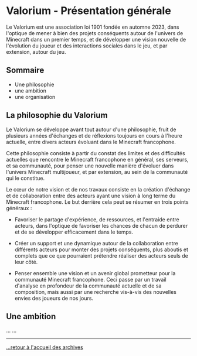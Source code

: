 # Valorium - Présentation générale

Le Valorium est une association loi 1901 fondée en automne 2023, dans l'optique de mener à bien des projets conséquents autour de l'univers de Minecraft dans un premier temps, et de développer une vision nouvelle de l'évolution du joueur et des interactions sociales dans le jeu, et par extension, autour du jeu.

## Sommaire

* Une philosophie
* une ambition
* une organisation
  
## La philosophie du Valorium

Le Valorium se développe avant tout autour d'une philosophie, fruit de plusieurs années d'échanges et de réflexions toujours en cours à l'heure actuelle, entre divers acteurs évoluant dans le Minecraft francophone.

Cette philosophie consiste à partir du constat des limites et des difficultés actuelles que rencontre le Minecraft francophone en général, ses serveurs, et sa communauté, pour penser une nouvelle manière d'évoluer dans l'univers Minecraft multijoueur, et par extension, au sein de la communauté qui le constitue.

Le cœur de notre vision et de nos travaux consiste en la création d'échange et de collaboration entre des acteurs ayant une vision à long terme du Minecraft francophone. Le but derrière cela peut se résumer en trois points généraux :

* Favoriser le partage d'expérience, de ressources, et l'entraide entre acteurs, dans l'optique de favoriser les chances de chacun de perdurer et de se développer efficacement dans le temps.

* Créer un support et une dynamique autour de la collaboration entre différents acteurs pour monter des projets conséquents, plus aboutis et complets que ce que pourraient prétendre réaliser des acteurs seuls de leur côté.

* Penser ensemble une vision et un avenir global prometteur pour la communauté Minecraft francophone. Ceci passe par un travail d'analyse en profondeur de la communauté actuelle et de sa composition, mais aussi par une recherche vis-à-vis des nouvelles envies des joueurs de nos jours.
  
## Une ambition

...
...
  
---

[...retour à l'accueil des archives](../accueil.md)
